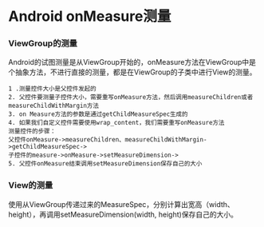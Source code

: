 # Android onMeasure测量

### ViewGroup的测量
Android的试图测量是从ViewGroup开始的，onMeasure方法在ViewGroup中是个抽象方法，不进行直接的测量，都是在ViewGroup的子类中进行View的测量。

```
1 .测量控件大小是父控件发起的
2. 父控件要测量子控件大小，需要重写onMeasure方法，然后调用measureChildren或者measureChildWithMargin方法
3. on Measure方法的参数是通过getChildMeasureSpec生成的
4. 如果我们自定义控件需要使用wrap_content，我们需要重写onMeasure方法
测量控件的步骤： 
父控件onMeasure->measureChildren、measureChildWithMargin->getChildMeasureSpec-> 
子控件的measure->onMeasure->setMeasureDimension-> 
5. 父控件onMeasure结束调用setMeasureDimension保存自己的大小
```

### View的测量
使用从ViewGroup传递过来的MeasureSpec，分别计算出宽高（width、height），再调用setMeasureDimension(width, height)保存自己的大小。